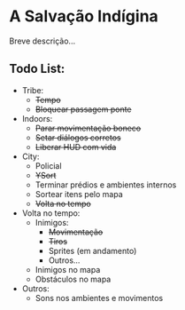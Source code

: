 # A Salvação Indígina 

Breve descrição...

## Todo List:
- Tribe:
    - ~~Tempo~~
    - ~~Bloquear passagem ponte~~
- Indoors:
    - ~~Parar movimentação boneco~~
    - ~~Setar diálogos corretos~~
    - ~~Liberar HUD com vida~~
- City:
    - Policial
    - ~~YSort~~
    - Terminar prédios e ambientes internos
    - Sortear itens pelo mapa
    - ~~Volta no tempo~~
- Volta no tempo:
    - Inimigos:
        - ~~Movimentação~~
        - ~~Tiros~~
        - Sprites (em andamento)
        - Outros...
    - Inimigos no mapa
    - Obstáculos no mapa
- Outros:
    - Sons nos ambientes e movimentos
